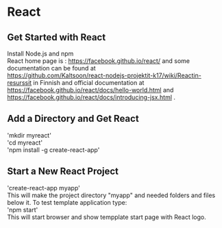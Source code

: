 # React
## Get Started with React
Install Node.js and npm  
React home page is : https://facebook.github.io/react/  and some documentation can be found at  
https://github.com/Kaltsoon/react-nodejs-projektit-k17/wiki/Reactin-resurssit in Finnish  and official documentation at
https://facebook.github.io/react/docs/hello-world.html and 
https://facebook.github.io/react/docs/introducing-jsx.html  .  
## Add a Directory and Get React
'mkdir myreact'  
'cd myreact'  
'npm install -g create-react-app'  
## Start a New React Project  
'create-react-app myapp'  
This will make the project directory "myapp" and needed folders and files below it.  To test template application type:  
'npm start'  
This will start browser and show tempplate start page with React logo.  
